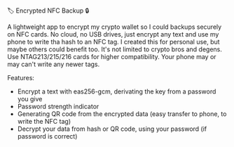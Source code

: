 🏷️ Encrypted NFC Backup 🔒

A lightweight app to encrypt my crypto wallet so I could backups securely on NFC cards. No cloud, no USB drives, just encrypt any text and use my phone to write tha hash to an NFC tag.
I created this for personal use, but maybe others could benefit too. It's not limited to crypto bros and degens.
Use NTAG213/215/216 cards for higher compatibility. Your phone may or may can't write any newer tags.

Features:
 - Encrypt a text with eas256-gcm, derivating the key from a password you give
 - Password strength indicator
 - Generating QR code from the encrypted data (easy transfer to phone, to write the NFC tag)
 - Decrypt your data from hash or QR code, using your password (if password is correct)
